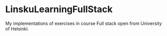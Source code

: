 # LinskuLearningFullStack
My implementations of exercises in course Full stack open from University of Helsinki.
